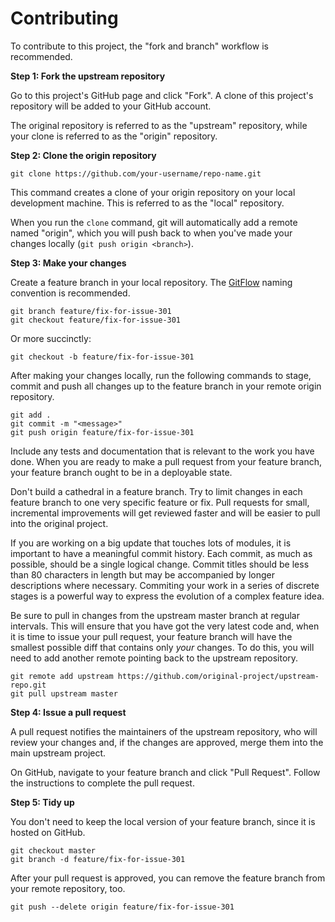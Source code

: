 
# Contributing

To contribute to this project, the "fork and branch" workflow is recommended.


**Step 1: Fork the upstream repository**

Go to this project's GitHub page and click "Fork". A clone of this project's repository will be added to your GitHub account.

The original repository is referred to as the "upstream" repository, while your clone is referred to as the "origin" repository.


**Step 2: Clone the origin repository**

    git clone https://github.com/your-username/repo-name.git

This command creates a clone of your origin repository on your local development machine. This is referred to as the "local" repository.

When you run the `clone` command, git will automatically add a remote named "origin", which you will push back to when you've made your changes locally (`git push origin <branch>`).


**Step 3: Make your changes**

Create a feature branch in your local repository. The [GitFlow](http://nvie.com/posts/a-successful-git-branching-model/) naming convention is recommended.

    git branch feature/fix-for-issue-301
    git checkout feature/fix-for-issue-301

Or more succinctly:

    git checkout -b feature/fix-for-issue-301

After making your changes locally, run the following commands to stage, commit and push all changes up to the feature branch in your remote origin repository.

    git add .
    git commit -m "<message>"
    git push origin feature/fix-for-issue-301

Include any tests and documentation that is relevant to the work you have done. When you are ready to make a pull request from your feature branch, your feature branch ought to be in a deployable state.

Don't build a cathedral in a feature branch. Try to limit changes in each feature branch to one very specific feature or fix. Pull requests for small, incremental improvements will get reviewed faster and will be easier to pull into the original project.

If you are working on a big update that touches lots of modules, it is important to have a meaningful commit history. Each commit, as much as possible, should be a single logical change. Commit titles should be less than 80 characters in length but may be accompanied by longer descriptions where necessary. Commiting your work in a series of discrete stages is a powerful way to express the evolution of a complex feature idea.

Be sure to pull in changes from the upstream master branch at regular intervals. This will ensure that you have got the very latest code and, when it is time to issue your pull request, your feature branch will have the smallest possible diff that contains only _your_ changes. To do this, you will need to add another remote pointing back to the upstream repository.

    git remote add upstream https://github.com/original-project/upstream-repo.git
    git pull upstream master


**Step 4: Issue a pull request**

A pull request notifies the maintainers of the upstream repository, who will review your changes and, if the changes are approved, merge them into the main upstream project.

On GitHub, navigate to your feature branch and click "Pull Request". Follow the instructions to complete the pull request.


**Step 5: Tidy up**

You don't need to keep the local version of your feature branch, since it is hosted on GitHub.

    git checkout master
    git branch -d feature/fix-for-issue-301

After your pull request is approved, you can remove the feature branch from your remote repository, too.

    git push --delete origin feature/fix-for-issue-301

